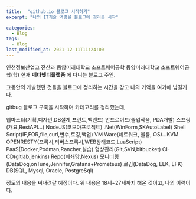 ```yaml
---
title:  "github.io 블로그 시작하기"
excerpt: "나의 IT기술 역량을 블로그에 정리를 시작"

categories:
  - Blog
tags:
  - Blog
last_modified_at: 2021-12-11T11:24:00
---
```


인천정보산업고 전산과
동양미래대학교 소프트웨어공학
동양미래대학교 소프트웨어공학(학)
현재 **메타넷티플랫폼** 에 다니는 블로그 주인.

그동안의 개발했던 것들을 블로그에 정리하는 시간을 갖고
나의 기억을 여기에 남길거다.

gitbug 블로그 구축을 시작하며
카테고리를 정리했는데,

웹마스터(기획,디자인,DB설계,프런트,백엔드)
안드로이드(졸업작품, PDA개발)
스프링(개요,RestAPI...)
NodeJS(코모아프로젝트)
.Net(WinForm,SKAutoLabel)
Shell Script(IF,FOR,file,curl,변수,로깅,백업)
VM Ware(네트워크, 볼륨, OS)...KVM
OPENRESTY(프록시,리버스프록시,WEB상태코드,LuaScript)
PaaS(Docker,Podman,Rancher,실습)
형상관리(Git,SVN,bitbucket)
CI-CD(gitlab,jenkins)
Repo(폐쇄망,Nexus)
모니터링(DataDog,onTune,Jennifer,Grafana+Prometeus)
로깅(DataDog, ELK, EFK)
DB(SQL, Mysql, Oracle, PostgreSql)

정도의 내용을 써내려갈 예정이다.
위 내용은 18세~27세까지 해온 것이고, 나의 이력이다.